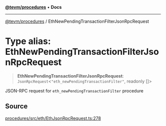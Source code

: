 [**@tevm/procedures**](../README.md) • **Docs**

***

[@tevm/procedures](../globals.md) / EthNewPendingTransactionFilterJsonRpcRequest

# Type alias: EthNewPendingTransactionFilterJsonRpcRequest

> **EthNewPendingTransactionFilterJsonRpcRequest**: `JsonRpcRequest`\<`"eth_newPendingTransactionFilter"`, readonly []\>

JSON-RPC request for `eth_newPendingTransactionFilter` procedure

## Source

[procedures/src/eth/EthJsonRpcRequest.ts:278](https://github.com/evmts/tevm-monorepo/blob/main/packages/procedures/src/eth/EthJsonRpcRequest.ts#L278)
